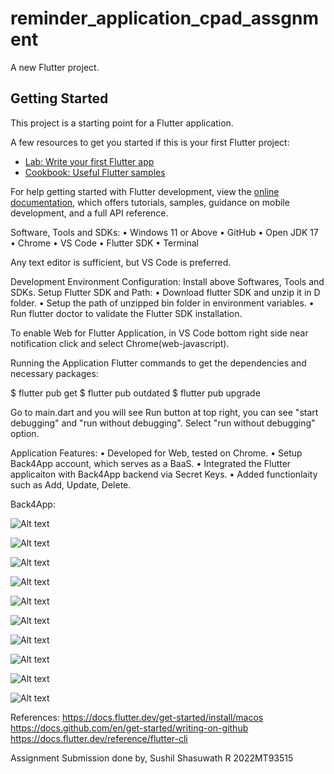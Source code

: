 # reminder_application_cpad_assgnment

A new Flutter project.

## Getting Started

This project is a starting point for a Flutter application.

A few resources to get you started if this is your first Flutter project:

- [Lab: Write your first Flutter app](https://docs.flutter.dev/get-started/codelab)
- [Cookbook: Useful Flutter samples](https://docs.flutter.dev/cookbook)

For help getting started with Flutter development, view the
[online documentation](https://docs.flutter.dev/), which offers tutorials,
samples, guidance on mobile development, and a full API reference.

Software, Tools and SDKs:
•	Windows 11 or Above
•	GitHub
•	Open JDK 17
•	Chrome
•	VS Code
•	Flutter SDK
•	Terminal

Any text editor is sufficient, but VS Code is preferred.

Development Environment Configuration:
Install above Softwares, Tools and SDKs.
Setup Flutter SDK and Path:
•	Download flutter SDK and unzip it in D folder.
•	Setup the path of unzipped bin folder in environment variables.
•	Run flutter doctor to validate the Flutter SDK installation.


To enable Web for Flutter Application, in VS Code bottom right side near notification click and select Chrome(web-javascript).

Running the Application
Flutter commands to get the dependencies and necessary packages:

$ flutter pub get
$ flutter pub outdated
$ flutter pub upgrade

Go to main.dart and you will see Run button at top right, you can see "start debugging" and "run without debugging". Select "run without debugging" option.

Application Features:
•	Developed for Web, tested on Chrome.
•	Setup Back4App account, which serves as a BaaS.
•	Integrated the Flutter applicaiton with Back4App backend via Secret Keys.
•	Added functionlaity such as Add, Update, Delete.

Back4App:

![Alt text](screenshots\Back4App.png?raw=true "Back4App page after creating server")

![Alt text](screenshots\Back4App_Keys.png?raw=true "Back4App Keys")

![Alt text](screenshots\Flutter_link_Back4App.png?raw=true "Back4App Keys added in flutter")

![Alt text](screenshots\Reminder_App.png?raw=true "Reminder App")

![Alt text](screenshots\Reminder_App_Focused.png?raw=true)

![Alt text](screenshots\Back4App_Add.png?raw=true)

![Alt text](screenshots\Reminder_App_Updated.png?raw=true)

![Alt text](screenshots\Back4App_Update.png?raw=true)

![Alt text](screenshots\Reminder_App_Focused2.png?raw=true)

![Alt text](screenshots\Back4App_Add2.png?raw=true)

References:
https://docs.flutter.dev/get-started/install/macos
https://docs.github.com/en/get-started/writing-on-github
https://docs.flutter.dev/reference/flutter-cli

Assignment Submission done by,
Sushil Shasuwath R
2022MT93515







